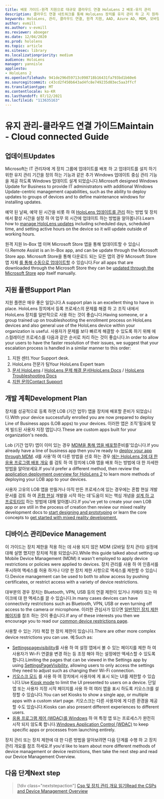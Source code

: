 ```yaml
---
title: 배포 가이드-원격 지원으로 대규모 클라우드 연결 HoloLens 2 배포-유지 관리
description: 클라우드 연결 네트워크를 통해 HoloLens 장치를 유지 관리 하 고 지 원하는 데 대 한 팁을 최신 상태로 유지 하세요.
keywords: HoloLens, 관리, 클라우드 연결, 원격 지원, AAD, Azure AD, MDM, 모바일 장치 관리
author: evmill
ms.author: v-evmill
ms.reviewer: aboeger
ms.date: 12/04/2020
ms.prod: hololens
ms.topic: article
ms.sitesec: library
ms.localizationpriority: medium
audience: HoloLens
manager: yannisle
appliesto:
- HoloLens 2
ms.openlocfilehash: 941de296d59713c098718b16431fa793bd1b60e6
ms.sourcegitcommit: c43cd2f450b643ad4fc8e749235d03ec5aa3ffcf
ms.translationtype: MT
ms.contentlocale: ko-KR
ms.lasthandoff: 07/12/2021
ms.locfileid: "113635163"
---
```

# <a name="maintain---cloud-connected-guide"></a><span data-ttu-id="f6e49-104">유지 관리-클라우드 연결 가이드</span><span class="sxs-lookup"><span data-stu-id="f6e49-104">Maintain - Cloud connected Guide</span></span>

## <a name="updates"></a><span data-ttu-id="f6e49-105">업데이트</span><span class="sxs-lookup"><span data-stu-id="f6e49-105">Updates</span></span>

<span data-ttu-id="f6e49-106">Microsoft는 IT 관리자에 게 장치 그룹에 업데이트를 배포 하 고 업데이트를 설치 하기 위한 유지 관리 기간을 정의 하는 기능과 같은 추가 Windows 업데이트 중심 관리 기능을 제공 하도록 Windows 업데이트 설계 되었습니다.</span><span class="sxs-lookup"><span data-stu-id="f6e49-106">Microsoft designed Windows Update for Business to provide IT administrators with additional Windows Update-centric management capabilities, such as the ability to deploy updates to groups of devices and to define maintenance windows for installing updates.</span></span>

<span data-ttu-id="f6e49-107">예약 된 날짜, 예약 된 시간을 비롯 하 여 [HoloLens 업데이트를 관리](/hololens/hololens-updates) 하는 방법 및 장치에서 활성 시간을 설정 하 여 업무 외 시간에 업데이트 하는 방법을 알아봅니다.</span><span class="sxs-lookup"><span data-stu-id="f6e49-107">Learn how to [manage HoloLens updates](/hololens/hololens-updates) including scheduled days, scheduled time, and setting active hours on the device so it will update outside of working hours.</span></span>

<span data-ttu-id="f6e49-108">원격 지원 In-Box 앱 이며 Microsoft Store 앱을 통해 업데이트할 수 있습니다.</span><span class="sxs-lookup"><span data-stu-id="f6e49-108">Remote Assist is an In-Box app, and can be update through the Microsoft Store app.</span></span> <span data-ttu-id="f6e49-109">Microsoft Store을 통해 다운로드 되는 모든 앱의 경우 Microsoft Store 앱 자체 [를 통해 수동으로 업데이트할](/hololens/holographic-store-apps#update-apps) 수 있습니다.</span><span class="sxs-lookup"><span data-stu-id="f6e49-109">For all apps that are downloaded through the Microsoft Store they can be [updated through the Microsoft Store](/hololens/holographic-store-apps#update-apps) app itself manually.</span></span>

## <a name="support-plan"></a><span data-ttu-id="f6e49-110">지원 플랜</span><span class="sxs-lookup"><span data-stu-id="f6e49-110">Support Plan</span></span>

<span data-ttu-id="f6e49-111">지원 플랜은 매우 좋은 일입니다.</span><span class="sxs-lookup"><span data-stu-id="f6e49-111">A support plan is an excellent thing to have in place.</span></span> <span data-ttu-id="f6e49-112">HoloLens 장치에서 등록 프로세스의 문제를 해결 하 고 조직 내에서 HoloLens 장치를 일반적으로 사용 하는 것이 좋습니다.</span><span class="sxs-lookup"><span data-stu-id="f6e49-112">Having someone, or a group trained up on troubleshooting the enrollment process on HoloLens devices and also general use of the HoloLens device within your organization is useful.</span></span> <span data-ttu-id="f6e49-113">사용자가 문제를 보다 빠르게 해결할 수 있도록 하기 위해 에스컬레이션 프로세스를 다음과 같은 순서로 처리 하는 것이 좋습니다.</span><span class="sxs-lookup"><span data-stu-id="f6e49-113">In order to allow your users to have the faster resolution of their issues, we suggest that your escalation process is handled in a similar manner to this order:</span></span>

1. <span data-ttu-id="f6e49-114">지원 센터.</span><span class="sxs-lookup"><span data-stu-id="f6e49-114">Your Support desk.</span></span>
2. <span data-ttu-id="f6e49-115">HoloLens 전문가 팀</span><span class="sxs-lookup"><span data-stu-id="f6e49-115">Your HoloLens Expert team</span></span>
3. <span data-ttu-id="f6e49-116">[문서 HoloLens](/hololens/)  /  [HoloLens 문제 해결 문서](/hololens/hololens-troubleshooting)</span><span class="sxs-lookup"><span data-stu-id="f6e49-116">[HoloLens Docs](/hololens/) / [HoloLens Troubleshooting Docs](/hololens/hololens-troubleshooting)</span></span>
4. [<span data-ttu-id="f6e49-117">지원 문의</span><span class="sxs-lookup"><span data-stu-id="f6e49-117">Contact Support</span></span>](https://support.serviceshub.microsoft.com/supportforbusiness/create?sapId=e9391227-fa6d-927b-0fff-f96288631b8f)

## <a name="development-plan"></a><span data-ttu-id="f6e49-118">개발 계획</span><span class="sxs-lookup"><span data-stu-id="f6e49-118">Development Plan</span></span>

<span data-ttu-id="f6e49-119">장치를 성공적으로 등록 하면 LOB (기간 업무) 앱을 장치에 배포할 준비가 되었습니다.</span><span class="sxs-lookup"><span data-stu-id="f6e49-119">With your device successfully enrolled you are now prepared to deploy Line of Business apps (LOB apps) to your devices.</span></span> <span data-ttu-id="f6e49-120">이러한 앱은 조직&#39;필요에 맞게 빌드된 사용자 지정 앱입니다.</span><span class="sxs-lookup"><span data-stu-id="f6e49-120">These are custom apps built for your organization&#39;s needs.</span></span>

<span data-ttu-id="f6e49-121">Lob (기간 업무) 앱이 이미 있는 경우 [MDM을 통해 앱을 배포할](/hololens/app-deploy-intune)준비를&#39;있습니다.</span><span class="sxs-lookup"><span data-stu-id="f6e49-121">If you already have a line of business app then you&#39;re ready to [deploy your app through MDM](/hololens/app-deploy-intune).</span></span> <span data-ttu-id="f6e49-122">d를 사용&#39;하 여 다른 방법을 선호 하는 경우 [에는 HoloLens 2에 대 한 응용 프로그램 배포 개요](/hololens/app-deploy-overview) 를 검토 하 여 장치에 LOB 앱을 배포 하는 방법에 대 한 자세한 방법을 알아보세요.</span><span class="sxs-lookup"><span data-stu-id="f6e49-122">If you&#39;d prefer a different method, then review the [application deployment overview for HoloLens 2](/hololens/app-deploy-overview) to learn more methods of deploying your LOB app to your devices.</span></span>

<span data-ttu-id="f6e49-123">사용자 고유의 LOB 앱을 만들거나 아직 만든 프로세스에 있는 경우에는 혼합 현실 개발 문서를 검토 하 여 [혼합 현실](/windows/mixed-reality/discover/get-started-with-mr) 개발을 시작 하는 데&#39;도움이 되는 핵심 개념을 [설계 하 고 프로토타입](/windows/mixed-reality/design/design) 하는 방법에 대해 알아봅니다.</span><span class="sxs-lookup"><span data-stu-id="f6e49-123">If you&#39;ve yet to create your own LOB app or are still in the process of creation then review our mixed reality development docs to [start designing and prototyping](/windows/mixed-reality/design/design) or learn the core concepts to [get started with mixed reality development.](/windows/mixed-reality/discover/get-started-with-mr)</span></span>

## <a name="device-management"></a><span data-ttu-id="f6e49-124">디바이스 관리</span><span class="sxs-lookup"><span data-stu-id="f6e49-124">Device Management</span></span> 

<span data-ttu-id="f6e49-125">이 가이드는 장치 제한을 적용 하는 데 사용 되지 않은 MDM (모바일 장치 관리) 설정에 대해 설명 했지만 장치에 적용 되었습니다.</span><span class="sxs-lookup"><span data-stu-id="f6e49-125">While this guide talked about setting up Mobile Device Management (MDM) it wasn't employed to apply device restrictions or policies were applied to devices.</span></span> <span data-ttu-id="f6e49-126">장치 관리를 사용 하 여 인증서를 푸시하여 액세스를 허용 하거나 다양 한 장치 제한 사항으로 액세스를 제한할 수 있습니다.</span><span class="sxs-lookup"><span data-stu-id="f6e49-126">Device management can be used to both to allow access by pushing certificates, or restrict access with a variety of device restrictions.</span></span> 

<span data-ttu-id="f6e49-127">대부분의 경우 장치는 Bluetooth, VPN, USB 등의 연결 제한이 있거나 카메라 또는 마이크에 대 한 액세스를 끌 수 있습니다.</span><span class="sxs-lookup"><span data-stu-id="f6e49-127">In many cases devices can have connectivity restrictions such as Bluetooth, VPN, USB or even turning off access to the camera or microphone.</span></span> <span data-ttu-id="f6e49-128">이러한 관심사가 있으면 [일반적인 장치 제한 페이지](hololens-common-device-restrictions.md)를 참조 하는 것이 좋습니다.</span><span class="sxs-lookup"><span data-stu-id="f6e49-128">If any of these interests you then we encourage you to read our [common device restrictions page](hololens-common-device-restrictions.md).</span></span>

<span data-ttu-id="f6e49-129">사용할 수 있는 기타 복잡 한 장치 제한이 있습니다.</span><span class="sxs-lookup"><span data-stu-id="f6e49-129">There are other more complex device restrictions you can use.</span></span> <span data-ttu-id="f6e49-130">예:</span><span class="sxs-lookup"><span data-stu-id="f6e49-130">Such as:</span></span>

- <span data-ttu-id="f6e49-131">[Settingspagevisibility](settings-uri-list.md)를 사용 하 여 설정 앱에서 볼 수 있는 페이지를 제한 하 여 사용자가 Wi-Fi 연결을 변경 하는 등 조정 해야 하는 설정에만 액세스할 수 있도록 합니다.</span><span class="sxs-lookup"><span data-stu-id="f6e49-131">Limiting the pages that can be viewed in the Settings app by using [SettingsPageVisibility](settings-uri-list.md), allowing users to only access the settings they need to adjust such as changing their Wi-Fi connection.</span></span>
- <span data-ttu-id="f6e49-132">[키오스크 모드](hololens-kiosk.md) 를 사용 하 여 장치에서 사용자에 게 표시 되는 UI를 제한할 수 있습니다.</span><span class="sxs-lookup"><span data-stu-id="f6e49-132">Use [Kiosk mode](hololens-kiosk.md) to limit the UI presented to users on a device.</span></span> <span data-ttu-id="f6e49-133">단일 앱 또는 사용자 지정 시작 페이지를 사용 하 여 여러 앱을 표시 하도록 키오스크를 설정할 수 있습니다.</span><span class="sxs-lookup"><span data-stu-id="f6e49-133">You can set Kiosks to show a single app, or multiple apps with a custom start page.</span></span> <span data-ttu-id="f6e49-134">키오스크는 다른 사용자에 게 다른 환경을 제공할 수도 있습니다.</span><span class="sxs-lookup"><span data-stu-id="f6e49-134">Kiosks can also present different experiences to different users.</span></span>  
- <span data-ttu-id="f6e49-135">[응용 프로그램 제어 (WDAC)를 Windows](windows-defender-application-control-wdac.md) 하 여 특정 앱 또는 프로세스가 완전히 시작 되지 않도록 합니다.</span><span class="sxs-lookup"><span data-stu-id="f6e49-135">[Windows Application Control (WDAC)](windows-defender-application-control-wdac.md) to keep specific apps or processes from launching entirely.</span></span>

<span data-ttu-id="f6e49-136">장치 관리 또는 장치 제한에 대 한 다른 방법을 알아보려면 다음 단계를 수행 하 고 장치 관리 개요를 참조 하세요.</span><span class="sxs-lookup"><span data-stu-id="f6e49-136">If you'd like to learn about more different methods of device management or device restrictions, then take the next step and read our Device Management Overview.</span></span>

## <a name="next-step"></a><span data-ttu-id="f6e49-137">다음 단계</span><span class="sxs-lookup"><span data-stu-id="f6e49-137">Next step</span></span>

> [!div class="nextstepaction"]
> [<span data-ttu-id="f6e49-138">Csp 및 장치 관리 개요 읽기</span><span class="sxs-lookup"><span data-stu-id="f6e49-138">Read the CSPs and Device Management Overview</span></span>](hololens-csp-policy-overview.md)